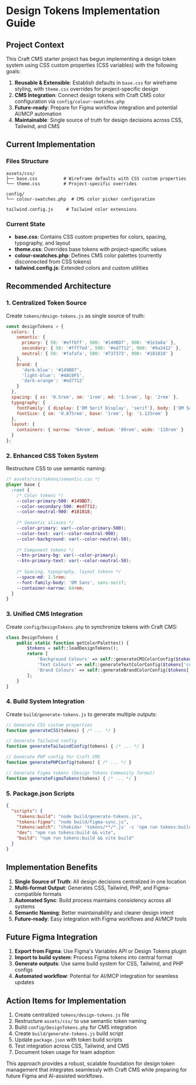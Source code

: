 # Design Tokens Implementation Guide

## Project Context

This Craft CMS starter project has begun implementing a design token system using CSS custom properties (CSS variables) with the following goals:

1. **Reusable & Extensible**: Establish defaults in `base.css` for wireframe styling, with `theme.css` overrides for project-specific design
2. **CMS Integration**: Connect design tokens with Craft CMS color configuration via `config/colour-swatches.php`
3. **Future-ready**: Prepare for Figma workflow integration and potential AI/MCP automation
4. **Maintainable**: Single source of truth for design decisions across CSS, Tailwind, and CMS

## Current Implementation

### Files Structure
```
assets/css/
├── base.css          # Wireframe defaults with CSS custom properties
└── theme.css         # Project-specific overrides

config/
└── colour-swatches.php  # CMS color picker configuration

tailwind.config.js     # Tailwind color extensions
```

### Current State
- **base.css**: Contains CSS custom properties for colors, spacing, typography, and layout
- **theme.css**: Overrides base tokens with project-specific values
- **colour-swatches.php**: Defines CMS color palettes (currently disconnected from CSS tokens)
- **tailwind.config.js**: Extended colors and custom utilities

## Recommended Architecture

### 1. Centralized Token Source
Create `tokens/design-tokens.js` as single source of truth:

```javascript
const designTokens = {
  colors: {
    semantic: {
      primary: { 50: '#eff6ff', 500: '#149BD7', 900: '#1e3a8a' },
      secondary: { 50: '#fff7ed', 500: '#ed7712', 900: '#9a3412' },
      neutral: { 50: '#fafafa', 500: '#737373', 900: '#181818' }
    },
    brand: {
      'dark-blue': '#149BD7',
      'light-blue': '#48C0F5',
      'dark-orange': '#ed7712'
    }
  },
  spacing: { xs: '0.5rem', sm: '1rem', md: '1.5rem', lg: '2rem' },
  typography: {
    fontFamily: { display: ['DM Serif Display', 'serif'], body: ['DM Sans', 'sans-serif'] },
    fontSize: { sm: '0.875rem', base: '1rem', lg: '1.125rem' }
  },
  layout: {
    containers: { narrow: '64rem', medium: '80rem', wide: '118rem' }
  }
};
```

### 2. Enhanced CSS Token System
Restructure CSS to use semantic naming:

```css
/* assets/css/tokens/semantic.css */
@layer base {
  :root {
    /* Color tokens */
    --color-primary-500: #149BD7;
    --color-secondary-500: #ed7712;
    --color-neutral-900: #181818;
    
    /* Semantic aliases */
    --color-primary: var(--color-primary-500);
    --color-text: var(--color-neutral-900);
    --color-background: var(--color-neutral-50);
    
    /* Component tokens */
    --btn-primary-bg: var(--color-primary);
    --btn-primary-text: var(--color-neutral-50);
    
    /* Spacing, typography, layout tokens */
    --space-md: 1.5rem;
    --font-family-body: 'DM Sans', sans-serif;
    --container-narrow: 64rem;
  }
}
```

### 3. Unified CMS Integration
Create `config/DesignTokens.php` to synchronize tokens with Craft CMS:

```php
class DesignTokens {
    public static function getColorPalettes() {
        $tokens = self::loadDesignTokens();
        return [
            'Background Colours' => self::generateCMSColorConfig($tokens['colors']['semantic']),
            'Text Colours' => self::generateTextColorConfig($tokens['colors']['semantic']),
            'Brand Colours' => self::generateBrandColorConfig($tokens['colors']['brand'])
        ];
    }
}
```

### 4. Build System Integration
Create `build/generate-tokens.js` to generate multiple outputs:

```javascript
// Generate CSS custom properties
function generateCSS(tokens) { /* ... */ }

// Generate Tailwind config
function generateTailwindConfig(tokens) { /* ... */ }

// Generate PHP config for Craft CMS
function generatePHPConfig(tokens) { /* ... */ }

// Generate Figma tokens (Design Tokens Community format)
function generateFigmaTokens(tokens) { /* ... */ }
```

### 5. Package.json Scripts
```json
{
  "scripts": {
    "tokens:build": "node build/generate-tokens.js",
    "tokens:figma": "node build/figma-sync.js",
    "tokens:watch": "chokidar 'tokens/**/*.js' -c 'npm run tokens:build'",
    "dev": "npm run tokens:build && vite",
    "build": "npm run tokens:build && vite build"
  }
}
```

## Implementation Benefits

1. **Single Source of Truth**: All design decisions centralized in one location
2. **Multi-format Output**: Generates CSS, Tailwind, PHP, and Figma-compatible formats
3. **Automated Sync**: Build process maintains consistency across all systems
4. **Semantic Naming**: Better maintainability and clearer design intent
5. **Future-ready**: Easy integration with Figma workflows and AI/MCP tools

## Future Figma Integration

1. **Export from Figma**: Use Figma's Variables API or Design Tokens plugin
2. **Import to build system**: Process Figma tokens into central format
3. **Generate outputs**: Use same build system for CSS, Tailwind, and PHP configs
4. **Automated workflow**: Potential for AI/MCP integration for seamless updates

## Action Items for Implementation

1. Create centralized `tokens/design-tokens.js` file
2. Restructure `assets/css/` to use semantic token naming
3. Build `config/DesignTokens.php` for CMS integration
4. Create `build/generate-tokens.js` build script
5. Update `package.json` with token build scripts
6. Test integration across CSS, Tailwind, and CMS
7. Document token usage for team adoption

This approach provides a robust, scalable foundation for design token management that integrates seamlessly with Craft CMS while preparing for future Figma and AI-assisted workflows.